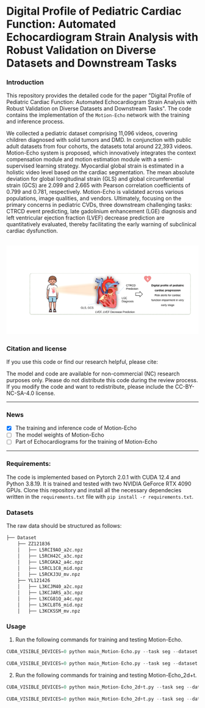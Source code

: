 # Digital Profile of Pediatric Cardiac Function: Automated Echocardiogram Strain Analysis with Robust Validation on Diverse Datasets and Downstream Tasks
### Introduction
This repository provides the detailed code for the paper "Digital Profile of Pediatric Cardiac Function: Automated Echocardiogram Strain Analysis with Robust Validation on Diverse Datasets and Downstream Tasks". The code contains the implementation of the `Motion-Echo` network with the training and inference process.

We collected a pediatric dataset comprising 11,096 videos, covering children diagnosed with solid tumors and DMD. In conjunction with public adult datasets from four cohorts, the datasets total around 22,393 videos. Motion-Echo system is proposed, which   innovatively integrates the context compensation module and motion estimation module with a semi-supervised learning strategy. Myocardial global strain is estimated in a holistic video level based on the cardiac segmentation. The mean absolute deviation for global longitudinal strain (GLS) and global circumferential strain (GCS) are 2.099 and 2.665 with Pearson correlation coefficients of 0.799 and 0.781, respectively. Motion-Echo is validated across various populations, image qualities, and vendors. Ultimately, focusing on the primary concerns in pediatric CVDs, three downstream challenging tasks: CTRCD event predicting, late gadolinium enhancement (LGE) diagnosis and left ventricular ejection fraction (LVEF) decrease prediction are quantitatively evaluated, thereby facilitating the early warning of subclinical cardiac dysfunction. 

![image](https://github.com/rushier/Motion-Echo/blob/main/digital_profile.svg)
-----

### Citation and license
If you use this code or find our research helpful, please cite:

The model and code are available for non-commercial (NC) research purposes only. Please do not distribute this code during the review process. If you modify the code and want to redistribute, please include the CC-BY-NC-SA-4.0 license.

-----

### News
- [x] The training and inference code of Motion-Echo
- [ ] The model weights of Motion-Echo
- [ ] Part of Echocardiograms for the training of Motion-Echo
 
-----

### Requirements:
The code is implemented based on Pytorch 2.0.1 with CUDA 12.4 and Python 3.8.19. It is trained and tested with two NVIDIA GeForce RTX 4090 GPUs. Clone this repository and install all the necessary dependecies written in the `requirements.txt` file with `pip install -r requirements.txt`. 

### Datasets

The raw data should be structured as follows:

```
├── Dataset
    ├── ZZ121836
    │   ├── L5RCI9AO_a2c.npz
    │   ├── L5RCH42C_a3c.npz
    │   ├── L5RCGKA2_a4c.npz
    │   ├── L5RCL1C8_mid.npz
    │   ├── L5RCKJ3U_mv.npz
    ├── YL121426
    │   ├── L3KCJM40_a2c.npz
    │   ├── L3KCJARS_a3c.npz
    │   ├── L3KCG81Q_a4c.npz
    │   ├── L3KCL8T6_mid.npz
    │   ├── L3KCKSSM_mv.npz 
```
### Usage

1. Run the following commands for training and testing Motion-Echo.
```python
CUDA_VISIBLE_DEVICES=0 python main_Motion-Echo.py --task seg --dataset huaxi2d --info_csv '/path_to_training_csv/train_val_test.csv' --size 224 --loss DiceLoss --bs 4 --ms [80,160] --epoch 201 --model_save_freq 20  --model_dir 'save_models/' --root_path '/path_to_echocardiograms/qq_raw_cycles/' --forward_uncer 0 --num_classes 3 --temporal_interval 1 --network TransUnet_cst_temporal_flow_woResidual --classify --chamber a4c_a2c_a3c --lr 1e-4 --prior --HistMatch --update_folder '/path_to_echocardiograms/segmentations'
```
```python
CUDA_VISIBLE_DEVICES=0 python main_Motion-Echo.py --task seg --dataset huaxi2d --info_csv '/path_to_training_csv/train_val_test.csv' --size 224 --loss DiceLoss --bs 4 --ms [80,160] --epoch 201 --model_save_freq 20  --model_dir 'save_models/' --root_path '/path_to_echocardiograms/qq_raw_cycles/' --forward_uncer 0 --num_classes 3 --temporal_interval 1 --network TransUnet_cst_temporal_flow_woResidual --classify --chamber a4c_a2c_a3c --lr 1e-4 --prior --HistMatch --update_folder '/path_to_echocardiograms/segmentations' --test
```
2. Run the following commands for training and testing Motion-Echo_2d+t.
```python
CUDA_VISIBLE_DEVICES=0 python main_Motion-Echo_2d+t.py --task seg --dataset Huaxi3d --info_csv '/ailab/group/pjlab-medai/qianyi/jiaorushi/GLS/code/Oncocardiology_huaxi/DeepGLS/load/train_val_test_zhaoli_1129_cycles_labeled_0220.csv' --size 112 --loss DiceLoss --bs 2 --ms [40,80] --epoch 81 --model_save_freq 100  --model_dir 'save_models_aug/' --root_path '/ailab/group/pjlab-medai/qianyi/jiaorushi/GLS/data/qq_raw_cycles/'  --num_classes 3 --network SpaceTimeUnet --chamber a4c_a2c_a3c --lr 1e-4 --prior
```
```python
CUDA_VISIBLE_DEVICES=0 python main_Motion-Echo_2d+t.py --task seg --dataset Huaxi3d --info_csv '/ailab/group/pjlab-medai/qianyi/jiaorushi/GLS/code/Oncocardiology_huaxi/DeepGLS/load/train_val_test_zhaoli_1129_cycles_labeled_0220.csv' --size 112 --loss DiceLoss --bs 1 --ms [40,80] --epoch 81 --model_save_freq 100  --model_dir 'save_models_aug/' --root_path '/ailab/group/pjlab-medai/qianyi/jiaorushi/GLS/data/qq_raw_cycles/'  --num_classes 3 --network SpaceTimeUnet --chamber a4c_a2c_a3c --lr 1e-4 --prior --test
```
